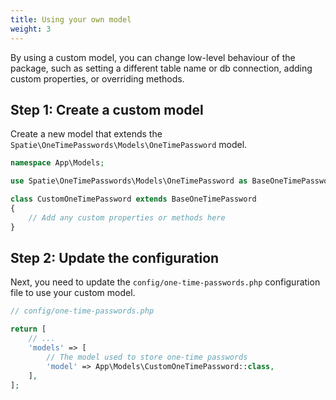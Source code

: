 ```yaml
---
title: Using your own model
weight: 3
---
```


By using a custom model, you can change low-level behaviour of the package, such as setting a different table name or db connection, adding custom properties, or overriding methods.

## Step 1: Create a custom model

Create a new model that extends the `Spatie\OneTimePasswords\Models\OneTimePassword` model.

```php
namespace App\Models;

use Spatie\OneTimePasswords\Models\OneTimePassword as BaseOneTimePassword;

class CustomOneTimePassword extends BaseOneTimePassword
{
    // Add any custom properties or methods here
}
```

## Step 2: Update the configuration

Next, you need to update the `config/one-time-passwords.php` configuration file to use your custom model.

```php
// config/one-time-passwords.php

return [
    // ...
    'models' => [
        // The model used to store one-time passwords
        'model' => App\Models\CustomOneTimePassword::class,
    ],
];
```

